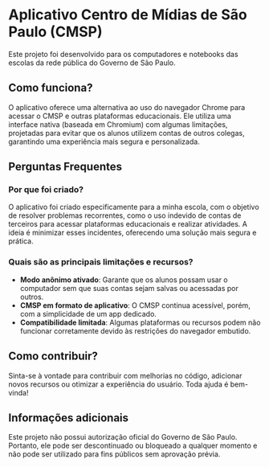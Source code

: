 # Aplicativo Centro de Mídias de São Paulo (CMSP)

Este projeto foi desenvolvido para os computadores e notebooks das escolas da rede pública do Governo de São Paulo.

## Como funciona?

O aplicativo oferece uma alternativa ao uso do navegador Chrome para acessar o CMSP e outras plataformas educacionais. Ele utiliza uma interface nativa (baseada em Chromium) com algumas limitações, projetadas para evitar que os alunos utilizem contas de outros colegas, garantindo uma experiência mais segura e personalizada.

## Perguntas Frequentes

### Por que foi criado?
O aplicativo foi criado especificamente para a minha escola, com o objetivo de resolver problemas recorrentes, como o uso indevido de contas de terceiros para acessar plataformas educacionais e realizar atividades. A ideia é minimizar esses incidentes, oferecendo uma solução mais segura e prática.

### Quais são as principais limitações e recursos?
- **Modo anônimo ativado**: Garante que os alunos possam usar o computador sem que suas contas sejam salvas ou acessadas por outros.
- **CMSP em formato de aplicativo**: O CMSP continua acessível, porém, com a simplicidade de um app dedicado.
- **Compatibilidade limitada**: Algumas plataformas ou recursos podem não funcionar corretamente devido às restrições do navegador embutido.

## Como contribuir?

Sinta-se à vontade para contribuir com melhorias no código, adicionar novos recursos ou otimizar a experiência do usuário. Toda ajuda é bem-vinda!

## Informações adicionais

Este projeto não possui autorização oficial do Governo de São Paulo. Portanto, ele pode ser descontinuado ou bloqueado a qualquer momento e não pode ser utilizado para fins públicos sem aprovação prévia.
